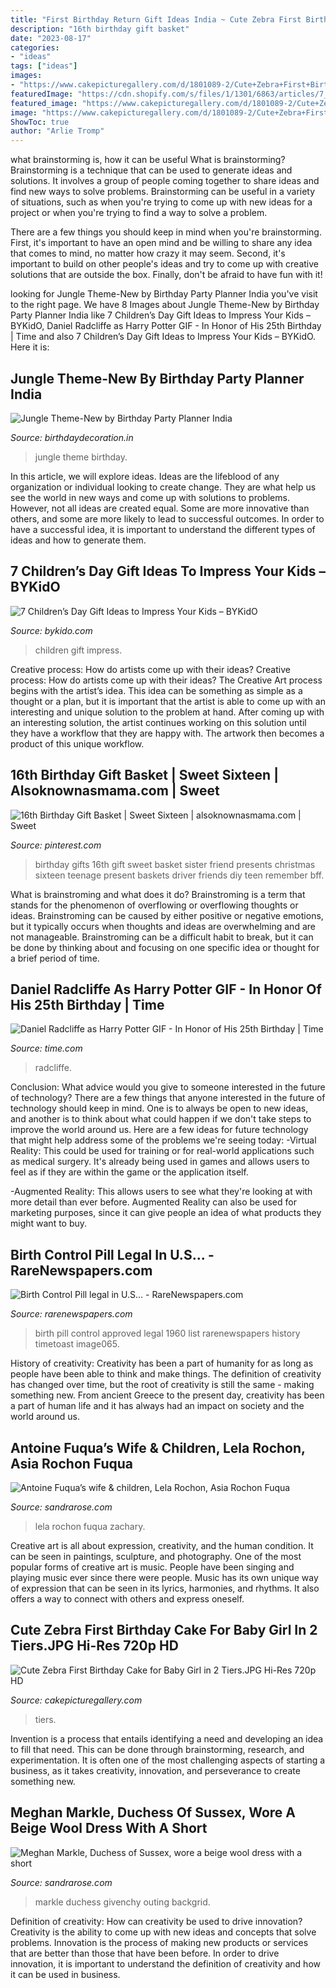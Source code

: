 ```yaml
---
title: "First Birthday Return Gift Ideas India ~ Cute Zebra First Birthday Cake For Baby Girl In 2 Tiers.jpg Hi-res 720p Hd"
description: "16th birthday gift basket"
date: "2023-08-17"
categories:
- "ideas"
tags: ["ideas"]
images:
- "https://www.cakepicturegallery.com/d/1801089-2/Cute+Zebra+First+Birthday+Cake+for+Baby+Girl+in+2+Tiers.JPG"
featuredImage: "https://cdn.shopify.com/s/files/1/1301/6863/articles/7_Children_s_Day_Gift_Ideas_to_Impress_Your_Kids_1200x1200.jpg?v=1600246047"
featured_image: "https://www.cakepicturegallery.com/d/1801089-2/Cute+Zebra+First+Birthday+Cake+for+Baby+Girl+in+2+Tiers.JPG"
image: "https://www.cakepicturegallery.com/d/1801089-2/Cute+Zebra+First+Birthday+Cake+for+Baby+Girl+in+2+Tiers.JPG"
ShowToc: true
author: "Arlie Tromp"
---
```



what brainstorming is, how it can be useful
What is brainstorming?
Brainstorming is a technique that can be used to generate ideas and solutions. It involves a group of people coming together to share ideas and find new ways to solve problems. Brainstorming can be useful in a variety of situations, such as when you're trying to come up with new ideas for a project or when you're trying to find a way to solve a problem.

There are a few things you should keep in mind when you're brainstorming. First, it's important to have an open mind and be willing to share any idea that comes to mind, no matter how crazy it may seem. Second, it's important to build on other people's ideas and try to come up with creative solutions that are outside the box. Finally, don't be afraid to have fun with it!

	

		
looking for Jungle Theme-New by Birthday Party Planner India you've visit to the right page. We have 8 Images about Jungle Theme-New by Birthday Party Planner India like 7 Children’s Day Gift Ideas to Impress Your Kids – BYKidO, Daniel Radcliffe as Harry Potter GIF - In Honor of His 25th Birthday | Time and also 7 Children’s Day Gift Ideas to Impress Your Kids – BYKidO. Here it is:
		
    
## Jungle Theme-New By Birthday Party Planner India

<img loading=lazy src="https://birthdaydecoration.in/wp-content/uploads/2019/04/13051665_1582087962104025_4097025258978516364_n.jpg" onerror="this.onerror=null;this.src='https://tse4.mm.bing.net/th?id=OIP.pQrvrn_NUhxQsdOU5LF-pQHaHa&amp;pid=15.1';" alt="Jungle Theme-New by Birthday Party Planner India">

_Source: birthdaydecoration.in_

>jungle theme birthday. 

	

In this article, we will explore ideas. Ideas are the lifeblood of any organization or individual looking to create change. They are what help us see the world in new ways and come up with solutions to problems. However, not all ideas are created equal. Some are more innovative than others, and some are more likely to lead to successful outcomes. In order to have a successful idea, it is important to understand the different types of ideas and how to generate them.

    
## 7 Children’s Day Gift Ideas To Impress Your Kids – BYKidO

<img loading=lazy src="https://cdn.shopify.com/s/files/1/1301/6863/articles/7_Children_s_Day_Gift_Ideas_to_Impress_Your_Kids_1200x1200.jpg?v=1600246047" onerror="this.onerror=null;this.src='https://tse3.mm.bing.net/th?id=OIP.cD-5_PDfvotobTdQdPgQZQHaD4&amp;pid=15.1';" alt="7 Children’s Day Gift Ideas to Impress Your Kids – BYKidO">

_Source: bykido.com_

>children gift impress. 

	

Creative process: How do artists come up with their ideas?
Creative process: How do artists come up with their ideas?
The Creative Art process begins with the artist’s idea. This idea can be something as simple as a thought or a plan, but it is important that the artist is able to come up with an interesting and unique solution to the problem at hand. After coming up with an interesting solution, the artist continues working on this solution until they have a workflow that they are happy with. The artwork then becomes a product of this unique workflow.

    
## 16th Birthday Gift Basket | Sweet Sixteen | Alsoknownasmama.com | Sweet

<img loading=lazy src="https://i.pinimg.com/originals/9c/f8/a0/9cf8a0173975217cb7bd668cb761620c.png" onerror="this.onerror=null;this.src='https://tse4.mm.bing.net/th?id=OIP.vMDb7BWsPTdFsIm3HFCDpwHaKX&amp;pid=15.1';" alt="16th Birthday Gift Basket | Sweet Sixteen | alsoknownasmama.com | Sweet">

_Source: pinterest.com_

>birthday gifts 16th gift sweet basket sister friend presents christmas sixteen teenage present baskets driver friends diy teen remember bff. 

	

What is brainstroming and what does it do?
Brainstroming is a term that stands for the phenomenon of overflowing or overflowing thoughts or ideas. Brainstroming can be caused by either positive or negative emotions, but it typically occurs when thoughts and ideas are overwhelming and are not manageable. Brainstroming can be a difficult habit to break, but it can be done by thinking about and focusing on one specific idea or thought for a brief period of time.

    
## Daniel Radcliffe As Harry Potter GIF - In Honor Of His 25th Birthday | Time

<img loading=lazy src="https://api.time.com/wp-content/uploads/2014/07/301386_full.jpg?quality=85&amp;w=766&amp;h=628&amp;crop=1" onerror="this.onerror=null;this.src='https://tse4.mm.bing.net/th?id=OIP.rnroUQHvcEpJwnWQYo-MugHaGE&amp;pid=15.1';" alt="Daniel Radcliffe as Harry Potter GIF - In Honor of His 25th Birthday | Time">

_Source: time.com_

>radcliffe. 

	

Conclusion: What advice would you give to someone interested in the future of technology?
There are a few things that anyone interested in the future of technology should keep in mind. One is to always be open to new ideas, and another is to think about what could happen if we don't take steps to improve the world around us. Here are a few ideas for future technology that might help address some of the problems we're seeing today: 
-Virtual Reality: This could be used for training or for real-world applications such as medical surgery. It's already being used in games and allows users to feel as if they are within the game or the application itself. 

-Augmented Reality: This allows users to see what they're looking at with more detail than ever before. Augmented Reality can also be used for marketing purposes, since it can give people an idea of what products they might want to buy.

    
## Birth Control Pill Legal In U.S... - RareNewspapers.com

<img loading=lazy src="https://secure-images.rarenewspapers.com/ebayimgs/1.17.2009/image065.jpg" onerror="this.onerror=null;this.src='https://tse1.mm.bing.net/th?id=OIP.EX59XP9cQRO7RCCG4bf3pgHaJQ&amp;pid=15.1';" alt="Birth Control Pill legal in U.S... - RareNewspapers.com">

_Source: rarenewspapers.com_

>birth pill control approved legal 1960 list rarenewspapers history timetoast image065. 

	

History of creativity:
Creativity has been a part of humanity for as long as people have been able to think and make things. The definition of creativity has changed over time, but the root of creativity is still the same - making something new. From ancient Greece to the present day, creativity has been a part of human life and it has always had an impact on society and the world around us.

    
## Antoine Fuqua’s Wife &amp; Children, Lela Rochon, Asia Rochon Fuqua

<img loading=lazy src="https://sandrarose.com/wp-content/uploads/2019/08/lela-rochon-makeup-free-1-BG.jpg" onerror="this.onerror=null;this.src='https://tse2.mm.bing.net/th?id=OIP.zGDDNCOs70lnxIW07ctBfQHaJX&amp;pid=15.1';" alt="Antoine Fuqua’s wife &amp; children, Lela Rochon, Asia Rochon Fuqua">

_Source: sandrarose.com_

>lela rochon fuqua zachary. 

	

Creative art is all about expression, creativity, and the human condition. It can be seen in paintings, sculpture, and photography. One of the most popular forms of creative art is music. People have been singing and playing music ever since there were people. Music has its own unique way of expression that can be seen in its lyrics, harmonies, and rhythms. It also offers a way to connect with others and express oneself.

    
## Cute Zebra First Birthday Cake For Baby Girl In 2 Tiers.JPG Hi-Res 720p HD

<img loading=lazy src="https://www.cakepicturegallery.com/d/1801089-2/Cute+Zebra+First+Birthday+Cake+for+Baby+Girl+in+2+Tiers.JPG" onerror="this.onerror=null;this.src='https://tse4.mm.bing.net/th?id=OIP.UbO1eSTsUJ_p50klNYGvTAHaGF&amp;pid=15.1';" alt="Cute Zebra First Birthday Cake for Baby Girl in 2 Tiers.JPG Hi-Res 720p HD">

_Source: cakepicturegallery.com_

>tiers. 

	

Invention is a process that entails identifying a need and developing an idea to fill that need. This can be done through brainstorming, research, and experimentation. It is often one of the most challenging aspects of starting a business, as it takes creativity, innovation, and perseverance to create something new.

    
## Meghan Markle, Duchess Of Sussex, Wore A Beige Wool Dress With A Short

<img loading=lazy src="http://sandrarose.com/wp-content/uploads/2018/06/Meghan-Markle-with-Queen-Elizabeth4-550x825.jpg" onerror="this.onerror=null;this.src='https://tse4.mm.bing.net/th?id=OIP.cQv0AGDqeWqOG2AXhkKfoQHaLH&amp;pid=15.1';" alt="Meghan Markle, Duchess of Sussex, wore a beige wool dress with a short">

_Source: sandrarose.com_

>markle duchess givenchy outing backgrid. 

	

Definition of creativity: How can creativity be used to drive innovation?
Creativity is the ability to come up with new ideas and concepts that solve problems. Innovation is the process of making new products or services that are better than those that have been before. In order to drive innovation, it is important to understand the definition of creativity and how it can be used in business.

